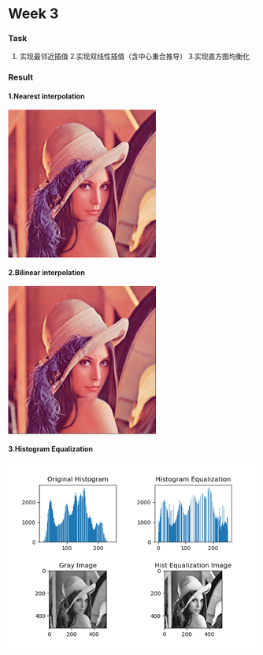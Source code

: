 # Week 3

### Task
1. 实现最邻近插值
2.实现双线性插值（含中心重合推导）
3.实现直方图均衡化

### Result
#### 1.Nearest interpolation
<img width=300 src='./result/Upsampling by nearest interpolation.png'>

#### 2.Bilinear interpolation
<img width=300 src='./result/Upsampling by bilinear interpolation.png'>

#### 3.Histogram Equalization
<img src='./result/Histogram Equalization.png'>
